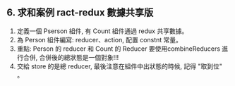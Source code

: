 ## 6. 求和案例 ract-redux 數據共享版
1. 定義一個 Pserson 組件, 有 Count 組件通過 redux 共享數據。
2. 為 Person 組件編寫: reducer、action, 配置 constnt 常量。
3. 重點: Person 的 reducer 和 Count 的 Reducer 要使用combineReducers 進行合併, 合併後的總狀態是一個對象!!!
4. 交給 store 的是總 reducer, 最後注意在組件中出狀態的時候, 記得 "取到位" 。